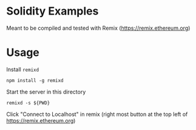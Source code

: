# Solidity Examples

Meant to be compiled and tested with Remix (https://remix.ethereum.org)

# Usage
Install `remixd`

```
npm install -g remixd
```

Start the server in this directory

```
remixd -s ${PWD}
```

Click "Connect to Localhost" in remix (right most button at the top left of https://remix.ethereum.org)